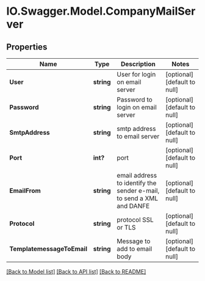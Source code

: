 # IO.Swagger.Model.CompanyMailServer
## Properties

Name | Type | Description | Notes
------------ | ------------- | ------------- | -------------
**User** | **string** | User for login on email server | [optional] [default to null]
**Password** | **string** | Password to login on email server | [optional] [default to null]
**SmtpAddress** | **string** | smtp address to email server | [optional] [default to null]
**Port** | **int?** | port | [optional] [default to null]
**EmailFrom** | **string** | email address to identify the sender e-mail, to send a XML and DANFE | [optional] [default to null]
**Protocol** | **string** | protocol SSL or TLS | [optional] [default to null]
**TemplatemessageToEmail** | **string** | Message to add to email body | [optional] [default to null]

[[Back to Model list]](../README.md#documentation-for-models) [[Back to API list]](../README.md#documentation-for-api-endpoints) [[Back to README]](../README.md)

